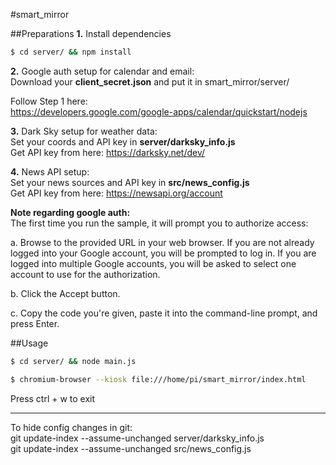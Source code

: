 #smart_mirror

##Preparations 
**1.**
Install dependencies
```sh 
$ cd server/ && npm install
```
  
**2.**
Google auth setup for calendar and email:  
Download your **client_secret.json** and put it in smart_mirror/server/

Follow Step 1 here:  
https://developers.google.com/google-apps/calendar/quickstart/nodejs
  
**3.**
Dark Sky setup for weather data:  
Set your coords and API key in **server/darksky_info.js**  
Get API key from here: https://darksky.net/dev/
  
**4.**
News API setup:  
Set your news sources and API key in **src/news_config.js**  
Get API key from here: https://newsapi.org/account

**Note regarding google auth:**  
The first time you run the sample, it will prompt you to authorize access:  

a. Browse to the provided URL in your web browser.
If you are not already logged into your Google account, you will be prompted to log in. If you are logged into multiple Google accounts, you will be asked to select one account to use for the authorization.  

b. Click the Accept button.  

c. Copy the code you're given, paste it into the command-line prompt, and press Enter.
  
##Usage
```sh 
$ cd server/ && node main.js
```

```sh 
$ chromium-browser --kiosk file:///home/pi/smart_mirror/index.html
```
Press ctrl + w to exit



---
To hide config changes in git:  
git update-index --assume-unchanged server/darksky_info.js  
git update-index --assume-unchanged src/news_config.js
